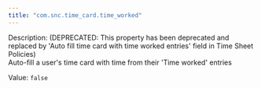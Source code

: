 ```yaml
---
title: "com.snc.time_card.time_worked"
---
```


Description: (DEPRECATED: This property has been deprecated and replaced by 'Auto fill time card with time worked entries' field in Time Sheet Policies) </br>
Auto-fill a user's time card with time from their 'Time worked' entries

Value: `false`